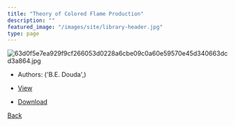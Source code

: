 ```yaml
---
title: "Theory of Colored Flame Production"
description: ""
featured_image: "/images/site/library-header.jpg"
type: page
---
```


![63d0f5e7ea929f9cf266053d0228a6cbe09c0a60e59570e45d340663dcd3a864.jpg](https://drive.google.com/uc?export=view&id=1SoDZ_pgt0YnRlJ_J6oqNtMXYnyAFY6JF)
* Authors: ('B.E. Douda',)
* <a href="https://drive.google.com/uc?export=view&id=1-DTSZGFHx_K_n9teGY0_wCe6sUGZC-VS" target="_blank">View</a>

* [Download](https://drive.google.com/uc?export=download&id=1-DTSZGFHx_K_n9teGY0_wCe6sUGZC-VS)

[Back](/library/)
